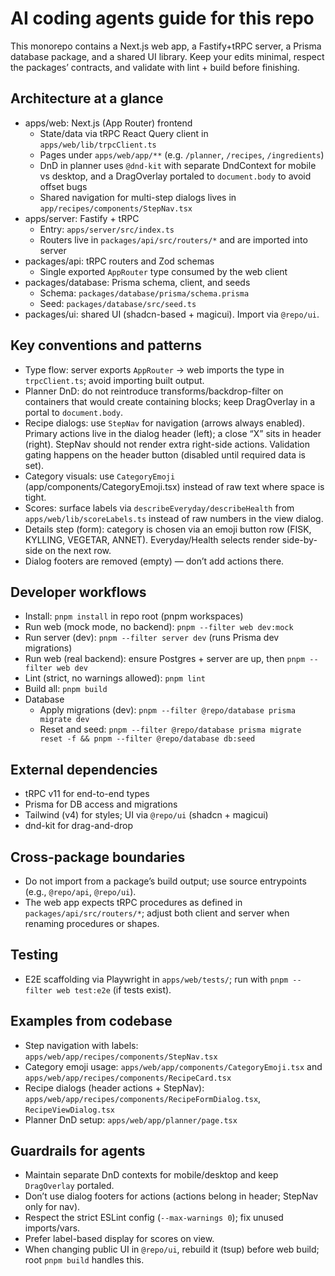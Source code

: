 # AI coding agents guide for this repo

This monorepo contains a Next.js web app, a Fastify+tRPC server, a Prisma database package, and a shared UI library. Keep your edits minimal, respect the packages’ contracts, and validate with lint + build before finishing.

## Architecture at a glance
- apps/web: Next.js (App Router) frontend
  - State/data via tRPC React Query client in `apps/web/lib/trpcClient.ts`
  - Pages under `apps/web/app/**` (e.g. `/planner`, `/recipes`, `/ingredients`)
  - DnD in planner uses `@dnd-kit` with separate DndContext for mobile vs desktop, and a DragOverlay portaled to `document.body` to avoid offset bugs
  - Shared navigation for multi-step dialogs lives in `app/recipes/components/StepNav.tsx`
- apps/server: Fastify + tRPC
  - Entry: `apps/server/src/index.ts`
  - Routers live in `packages/api/src/routers/*` and are imported into server
- packages/api: tRPC routers and Zod schemas
  - Single exported `AppRouter` type consumed by the web client
- packages/database: Prisma schema, client, and seeds
  - Schema: `packages/database/prisma/schema.prisma`
  - Seed: `packages/database/src/seed.ts`
- packages/ui: shared UI (shadcn-based + magicui). Import via `@repo/ui`.

## Key conventions and patterns
- Type flow: server exports `AppRouter` → web imports the type in `trpcClient.ts`; avoid importing built output.
- Planner DnD: do not reintroduce transforms/backdrop-filter on containers that would create containing blocks; keep DragOverlay in a portal to `document.body`.
- Recipe dialogs: use `StepNav` for navigation (arrows always enabled). Primary actions live in the dialog header (left); a close “X” sits in header (right). StepNav should not render extra right-side actions. Validation gating happens on the header button (disabled until required data is set).
- Category visuals: use `CategoryEmoji` (app/components/CategoryEmoji.tsx) instead of raw text where space is tight.
- Scores: surface labels via `describeEveryday/describeHealth` from `apps/web/lib/scoreLabels.ts` instead of raw numbers in the view dialog.
- Details step (form): category is chosen via an emoji button row (FISK, KYLLING, VEGETAR, ANNET). Everyday/Health selects render side-by-side on the next row.
- Dialog footers are removed (empty) — don’t add actions there.

## Developer workflows
- Install: `pnpm install` in repo root (pnpm workspaces)
- Run web (mock mode, no backend): `pnpm --filter web dev:mock`
- Run server (dev): `pnpm --filter server dev` (runs Prisma dev migrations)
- Run web (real backend): ensure Postgres + server are up, then `pnpm --filter web dev`
- Lint (strict, no warnings allowed): `pnpm lint`
- Build all: `pnpm build`
- Database
  - Apply migrations (dev): `pnpm --filter @repo/database prisma migrate dev`
  - Reset and seed: `pnpm --filter @repo/database prisma migrate reset -f && pnpm --filter @repo/database db:seed`

## External dependencies
- tRPC v11 for end-to-end types
- Prisma for DB access and migrations
- Tailwind (v4) for styles; UI via `@repo/ui` (shadcn + magicui)
- dnd-kit for drag-and-drop

## Cross-package boundaries
- Do not import from a package’s build output; use source entrypoints (e.g., `@repo/api`, `@repo/ui`).
- The web app expects tRPC procedures as defined in `packages/api/src/routers/*`; adjust both client and server when renaming procedures or shapes.

## Testing
- E2E scaffolding via Playwright in `apps/web/tests/`; run with `pnpm --filter web test:e2e` (if tests exist).

## Examples from codebase
- Step navigation with labels: `apps/web/app/recipes/components/StepNav.tsx`
- Category emoji usage: `apps/web/app/components/CategoryEmoji.tsx` and `apps/web/app/recipes/components/RecipeCard.tsx`
- Recipe dialogs (header actions + StepNav): `apps/web/app/recipes/components/RecipeFormDialog.tsx`, `RecipeViewDialog.tsx`
- Planner DnD setup: `apps/web/app/planner/page.tsx`

## Guardrails for agents
- Maintain separate DnD contexts for mobile/desktop and keep `DragOverlay` portaled.
- Don’t use dialog footers for actions (actions belong in header; StepNav only for nav).
- Respect the strict ESLint config (`--max-warnings 0`); fix unused imports/vars.
- Prefer label-based display for scores on view.
- When changing public UI in `@repo/ui`, rebuild it (tsup) before web build; root `pnpm build` handles this.
